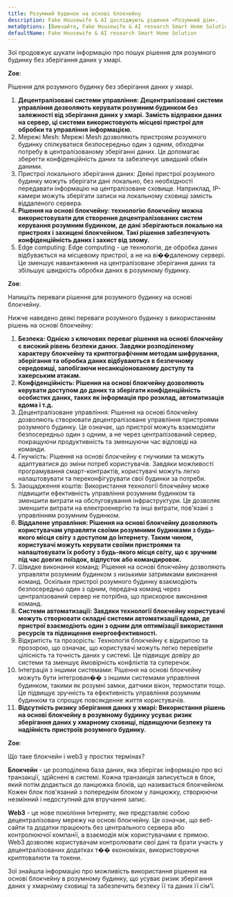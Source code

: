 ```yaml
---
title: Розумний будинок на основі блокчейну
description: Fake Housewife & AI досліджують рішення «Розумний дім».
metaOptions: [Вивчайте, Fake Housewife & AI research Smart Home Solution]
defaultName: Fake Housewife & AI research Smart Home Solution
---
```


<RoboAcademyText fWeight="600">
Зої продовжує шукати інформацію про пошук рішення для розумного будинку без зберігання даних у хмарі.
</RoboAcademyText>

<RoboAcademyDialog>

**Zoe**:

Рішення для розумного будинку без зберігання даних у хмарі.
</RoboAcademyDialog>

<RoboAcademyDialog>

<ChatGPT/>

1. **Децентралізовані системи управління: Децентралізовані системи управління дозволяють керувати розумним будинком без залежності від зберігання даних у хмарі. Замість відправки даних на сервер, ці системи використовують місцеві пристрої для обробки та управління інформацією.**
2. Мережі Mesh: Мережі Mesh дозволяють пристроям розумного будинку спілкуватися безпосередньо один з одним, обходячи потребу в централізованому зберіганні даних. Це допомагає зберегти конфіденційність даних та забезпечує швидший обмін даними.
3. Пристрої локального зберігання даних: Деякі пристрої розумного будинку можуть зберігати дані локально, без необхідності передавати інформацію на централізоване сховище. Наприклад, IP-камери можуть зберігати записи на локальному сховищі замість віддаленого сервера.
4. **Рішення на основі блокчейну: технологію блокчейну можна використовувати для створення децентралізованих систем керування розумним будинком, де дані зберігаються локально на пристроях і захищені блокчейном. Такі рішення забезпечують конфіденційність даних і захист від злому.**
5. Edge computing: Edge computing - це технологія, де обробка даних відбувається на місцевому пристрої, а не на ві��даленому сервері. Це зменшує навантаження на централізоване зберігання даних та збільшує швидкість обробки даних в розумному будинку.

</RoboAcademyDialog>

<RoboAcademyDialog>

**Zoe**:

Напишіть переваги рішення для розумного будинку на основі блокчейну.

</RoboAcademyDialog>

<RoboAcademyDialog>

<ChatGPT/>

Нижче наведено деякі переваги розумного будинку з використанням рішень на основі блокчейну:

1. **Безпека: Однією з ключових переваг рішення на основі блокчейну є високий рівень безпеки даних. Завдяки розподіленому характеру блокчейну та криптографічним методам шифрування, зберігання та обробка даних відбуваються в безпечному середовищі, запобігаючи несанкціонованому доступу та хакерським атакам.**
2. **Конфіденційність: Рішення на основі блокчейну дозволяють керувати доступом до даних та зберігати конфіденційність особистих даних, таких як інформація про розклад, автоматизація вдома і т.д.**
3. Децентралізоване управління: Рішення на основі блокчейну дозволяють створювати децентралізоване управління пристроями розумного будинку. Це означає, що пристрої можуть взаємодіяти безпосередньо один з одним, а не через централізований сервер, покращуючи продуктивність та зменшуючи час відповіді на команди.
4. Гнучкість: Рішення на основі блокчейну є гнучкими та можуть адаптуватися до зміни потреб користувачів. Завдяки можливості програмування смарт-контрактів, користувачі можуть легко налаштовувати та переконфігурувати свої будинки за потреби.
5. Заощадження коштів: Використання технології блокчейну може підвищити ефективність управління розумним будинком та зменшити витрати на обслуговування інфраструктури. Це дозволяє зменшити витрати на електроенергію та інші витрати, пов'язані з управлінням розумним будинком.
6. **Віддалене управління: Рішення на основі блокчейну дозволяють користувачам управляти своїми розумними будинками з будь-якого місця світу з доступом до Інтернету. Таким чином, користувачі можуть керувати своїми пристроями та налаштовувати їх роботу з будь-якого місця світу, що є зручним під час довгих поїздок, відпусток або командировок.**
7. Швидке виконання команд: Рішення на основі блокчейну дозволяють управляти розумним будинком з низькими затримками виконання команд. Оскільки пристрої розумного будинку взаємодіють безпосередньо один з одним, передача команд через централізований сервер не потрібна, що прискорює виконання команд.
8. **Системи автоматизації: Завдяки технології блокчейну користувачі можуть створювати складні системи автоматизації вдома, де пристрої взаємодіють один з одним для оптимізації використання ресурсів та підвищення енергоефективності.**
9. Відкритість та прозорість: Технологія блокчейну є відкритою та прозорою, що означає, що користувачі можуть легко перевірити цілісність та точність даних у системі. Це підвищує довіру до системи та зменшує ймовірність конфліктів та суперечок.
10. Інтеграція з іншими системами: Рішення на основі блокчейну можуть бути інтегрован�� з іншими системами управління будинком, такими як розумні замки, датчики вікон, термостати тощо. Це підвищує зручність та ефективність управління розумним будинком та спрощує повсякденне життя користувачів.
11. **Відсутність ризику зберігання даних у хмарі: Використання рішень на основі блокчейну в розумному будинку усуває ризик зберігання даних у хмарному сховищі, підвищуючи безпеку та надійність пристроїв розумного будинку.**

</RoboAcademyDialog>

<RoboAcademyDialog>

**Zoe**:

Що таке блокчейн і web3 у простих термінах?

</RoboAcademyDialog>

<RoboAcademyDialog>

<ChatGPT/>

**Блокчейн** - це розподілена база даних, яка зберігає інформацію про всі транзакції, здійснені в системі. Кожна транзакція записується в блок, який потім додається до ланцюжка блоків, що називається блокчейном. Кожен блок пов'язаний з попереднім блоком у ланцюжку, створюючи незмінний і недоступний для втручання запис.

**Web3** - це нове покоління Інтернету, яке представляє собою децентралізовану мережу на основі блокчейну. Це означає, що веб-сайти та додатки працюють без центрального сервера або контролюючої компанії, а взаємодія між користувачами є прямою. Web3 дозволяє користувачам контролювати свої дані та брати участь у децентралізованих додатках т�� економіках, використовуючи криптовалюти та токени.

</RoboAcademyDialog>

<RoboAcademyText>
Зої знайшла інформацію про можливість використання рішення на основі блокчейну в розумному будинку, що усуває ризик зберігання даних у хмарному сховищі та забезпечить безпеку її та даних її сім'ї.
</RoboAcademyText>